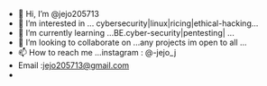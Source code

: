 - 👋 Hi, I’m @jejo205713
- 👀 I’m interested in ... cybersecurity|linux|ricing|ethical-hacking...
- 🌱 I’m currently learning ...BE.cyber-security|pentesting| ...
- 💞️ I’m looking to collaborate on ...any projects im open to all ...
- 📫 How to reach me ...instagram : @-jejo_j
- Email :jejo205713@gmail.com
- 

<!---
jejo205713/jejo205713 is a ✨ special ✨ repository because its `README.md` (this file) appears on your GitHub profile.
You can click the Preview link to take a look at your changes.
--->
